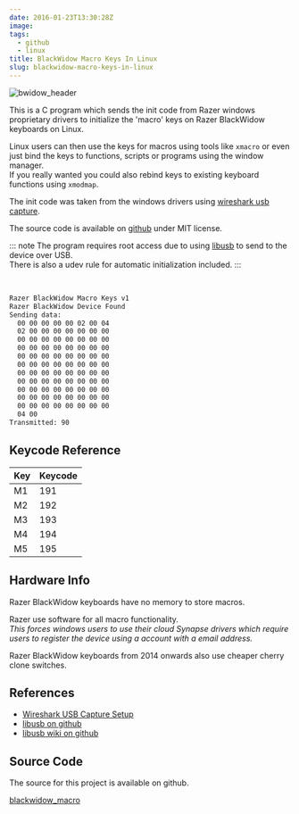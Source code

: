 ```yaml
---
date: 2016-01-23T13:30:28Z
image:
tags:
  - github
  - linux
title: BlackWidow Macro Keys In Linux
slug: blackwidow-macro-keys-in-linux
---
```


<p class="text-center"><img src="/media/images/2016/01/bwidow_header_white.jpg" alt="bwidow_header"></p>

This is a C program which sends the init code from Razer windows proprietary drivers to initialize the 'macro' keys on Razer BlackWidow keyboards on Linux.

Linux users can then use the keys for macros using tools like `xmacro` or even just bind the keys to functions, scripts or programs using the window manager.<br/>
If you really wanted you could also rebind keys to existing keyboard functions using `xmodmap`.

The init code was taken from the windows drivers using <a href="https://wiki.wireshark.org/CaptureSetup/USB" target="_blank" rel="noopener noreferrer">wireshark usb capture</a>.

The source code is available on <a href="https://github.com/equk/blackwidow_macro" target="_blank" rel="noopener noreferrer"><i class="fa fa-github-alt"></i> github</a> under MIT license.

::: note
The program requires root access due to using <a href="http://libusb.info/" target="_blank" rel="noopener noreferrer">libusb</a> to send to the device over USB.<br/>
There is also a udev rule for automatic initialization included.
:::

<br/>

```sh
Razer BlackWidow Macro Keys v1
Razer BlackWidow Device Found
Sending data:
  00 00 00 00 00 02 00 04
  02 00 00 00 00 00 00 00
  00 00 00 00 00 00 00 00
  00 00 00 00 00 00 00 00
  00 00 00 00 00 00 00 00
  00 00 00 00 00 00 00 00
  00 00 00 00 00 00 00 00
  00 00 00 00 00 00 00 00
  00 00 00 00 00 00 00 00
  00 00 00 00 00 00 00 00
  00 00 00 00 00 00 00 00
  04 00
Transmitted: 90
```

## Keycode Reference

| Key | Keycode |
|-----|---------|
| M1 | 191 |
| M2 | 192 |
| M3 | 193 |
| M4 | 194 |
| M5 | 195 |

## Hardware Info

Razer BlackWidow keyboards have no memory to store macros.

Razer use software for all macro functionality.<br/>
*This forces windows users to use their cloud Synapse drivers which require users to register the device using a account with a email address.*

Razer BlackWidow keyboards from 2014 onwards also use cheaper cherry clone switches.

## References

<ul dir="auto">
<li><a href="https://wiki.wireshark.org/CaptureSetup/USB" target="_blank" rel="noopener noreferrer">Wireshark USB Capture Setup</a></li>
<li><a href="https://github.com/libusb/libusb"target="_blank" rel="noopener noreferrer">libusb on github</a></li>
<li><a href="https://github.com/libusb/libusb/wiki"target="_blank" rel="noopener noreferrer">libusb wiki on github</a></li>
</ul>

## Source Code

The source for this project is available on github.

<a class="github" href="https://github.com/equk/blackwidow_macro" aria-label="View on GitHub" target="_blank" rel="noopener noreferrer"><i class="fa fa-github"></i> blackwidow_macro</a>